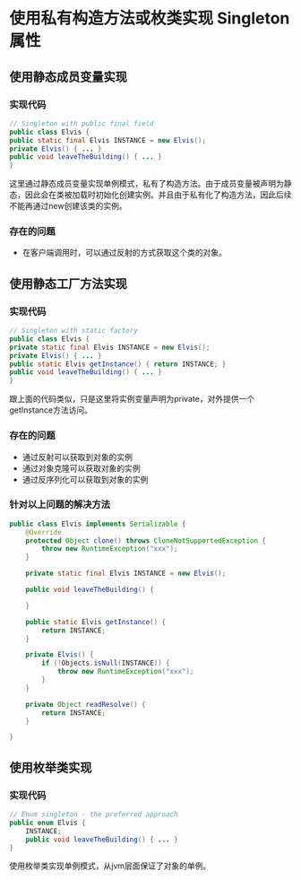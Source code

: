 # 使用私有构造方法或枚类实现 Singleton 属性

## 使用静态成员变量实现

### 实现代码

```java
// Singleton with public final field
public class Elvis {
public static final Elvis INSTANCE = new Elvis();
private Elvis() { ... }
public void leaveTheBuilding() { ... }
}
```

这里通过静态成员变量实现单例模式，私有了构造方法。由于成员变量被声明为静态，因此会在类被加载时初始化创建实例。并且由于私有化了构造方法，因此后续不能再通过new创建该类的实例。

### 存在的问题

- 在客户端调用时，可以通过反射的方式获取这个类的对象。


## 使用静态工厂方法实现

### 实现代码

```java
// Singleton with static factory
public class Elvis {
private static final Elvis INSTANCE = new Elvis();
private Elvis() { ... }
public static Elvis getInstance() { return INSTANCE; }
public void leaveTheBuilding() { ... }
}
```

跟上面的代码类似，只是这里将实例变量声明为private，对外提供一个getInstance方法访问。

### 存在的问题

- 通过反射可以获取到对象的实例
- 通过对象克隆可以获取对象的实例
- 通过反序列化可以获取到对象的实例


### 针对以上问题的解决方法

```java
public class Elvis implements Serializable {
    @Override
    protected Object clone() throws CloneNotSupportedException {
        throw new RuntimeException("xxx");
    }

    private static final Elvis INSTANCE = new Elvis();

    public void leaveTheBuilding() {

    }

    public static Elvis getInstance() {
        return INSTANCE;
    }

    private Elvis() {
        if (!Objects.isNull(INSTANCE)) {
            throw new RuntimeException("xxx");
        }
    }

    private Object readResolve() {
        return INSTANCE;
    }

}
```


## 使用枚举类实现

### 实现代码

```java
// Enum singleton - the preferred approach
public enum Elvis {
	INSTANCE;
	public void leaveTheBuilding() { ... }
}
```

使用枚举类实现单例模式，从jvm层面保证了对象的单例。
